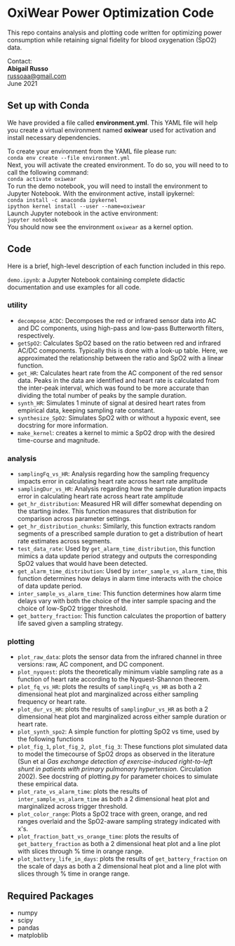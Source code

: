 OxiWear Power Optimization Code
===========================================

This repo contains analysis and plotting code written for optimizing power consumption while retaining signal fidelity for blood oxygenation (SpO2) data.

Contact:\
**Abigail Russo**\
russoaa@gmail.com\
June 2021

## Set up with Conda
We have provided a file called **environment.yml**. This YAML file will help you create a virtual environment named **oxiwear** used for activation and install necessary dependencies.

To create your environment from the YAML file please run:\
`conda env create --file environment.yml`\
Next, you will activate the created environment. To do so, you will need to
to call the following command:\
`conda activate oxiwear`\
To run the demo notebook, you will need to install the environment to Jupyter Notebook. With the environment active, install ipykernel:\
`conda install -c anaconda ipykernel`\
`ipython kernel install --user --name=oxiwear`\
Launch Jupyter notebook in the active environment:\
`jupyter notebook`\
You should now see the environment `oxiwear` as a kernel option.

## Code
Here is a brief, high-level description of each function included in this repo. 

`demo.ipynb`: a Jupyter Notebook containing complete didactic documentation and use examples for all code.

### utility

- `decompose_ACDC`: Decomposes the red or infrared sensor data into AC and DC components, using high-pass and low-pass Butterworth filters, respectively. 
- `getSpO2`: Calculates SpO2 based on the ratio between red and infrared AC/DC components. Typically this is done with a look-up table. Here, we approximated the relationship between the ratio and SpO2 with a linear function.
- `get_HR`: Calculates heart rate from the AC component of the red sensor data. Peaks in the data are identified and heart rate is calculated from the inter-peak interval, which was found to be more accurate than dividing the total number of peaks by the sample duration.
- `synth_HR`: Simulates 1 minute of signal at desired heart rates from empirical data, keeping sampling rate constant.
- `synthesize_SpO2`: Simulates SpO2 with or without a hypoxic event, see docstring for more information.
- `make_kernel`: creates a kernel to mimic a SpO2 drop with the desired time-course and magnitude.

### analysis
- `samplingFq_vs_HR`: Analysis regarding how the sampling frequency impacts error in calculating heart rate across heart rate amplitude
- `samplingDur_vs_HR`: Analysis regarding how the sample duration impacts error in calculating heart rate across heart rate amplitude
- `get_hr_distribution`:  Measured HR will differ somewhat depending on the starting index. This function measures that distribution for comparison across parameter settings.
- `get_hr_distribution_chunks`:  Similarly, this function extracts random segments of a prescribed sample duration to get a distribution of heart rate estimates across segments. 
- `test_data_rate`:  Used by `get_alarm_time_distribution`, this function mimics a data update period strategy and outputs the corresponding SpO2 values that would have been detected.
- `get_alarm_time_distribution`: Used by `inter_sample_vs_alarm_time`,  this function determines how delays in alarm time interacts with the choice of data update period. 
- `inter_sample_vs_alarm_time`:  This function determines how alarm time delays vary with both the choice of the inter sample spacing and the choice of low-SpO2 trigger threshold.
- `get_battery_fraction`: This function calculates the proportion of battery life saved given a sampling strategy.


### plotting

- `plot_raw_data`: plots the sensor data from the infrared channel in three versions: raw, AC component, and DC component.
- `plot_nyquest`: plots the theoretically minimum viable sampling rate as a function of heart rate according to the Nyquest-Shannon theorem.
- `plot_fq_vs_HR`: plots the results of `samplingFq_vs_HR` as both a 2 dimensional heat plot and marginalized across either sampling frequency or heart rate.
- `plot_dur_vs_HR`: plots the results of `samplingDur_vs_HR` as both a 2 dimensional heat plot and marginalized across either sample duration or heart rate.
- `plot_synth_spo2`: A simple function for plotting SpO2 vs time, used by the following functions
- `plot_fig_1`, `plot_fig_2`,` plot_fig_3`: These functions plot simulated data to model the timecourse of SpO2 drops as observed in the literature (Sun et al _Gas exchange detection of exercise-induced right-to-left shunt in patients with primary pulmonary hypertension._ Circulation 2002). See docstring of plotting.py for parameter choices to simulate these empirical data.
- `plot_rate_vs_alarm_time`: plots the results of `inter_sample_vs_alarm_time` as both a 2 dimensional heat plot and marginalized across trigger threshold.
- `plot_color_range`: Plots a SpO2 trace with green, orange, and red ranges overlaid and the SpO2-aware sampling strategy indicated with x's.
- `plot_fraction_batt_vs_orange_time`:  plots the results of `get_battery_fraction` as both a 2 dimensional heat plot and a line plot with slices through % time in orange range.
- `plot_battery_life_in_days`: plots the results of `get_battery_fraction` on the scale of days as both a 2 dimensional heat plot and a line plot with slices through % time in orange range.


## Required Packages
- numpy
- scipy
- pandas
- matploblib
